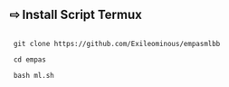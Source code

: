 ## ⇨  Install Script Termux
````

 git clone https://github.com/Exileominous/empasmlbb

 cd empas

 bash ml.sh

